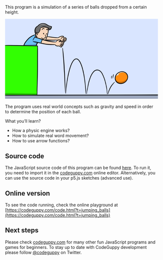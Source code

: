 This program is a simulation of a series of balls dropped from a certain height.

![Image](thumb.png)

The program uses real world concepts such as gravity and speed in order to determine the position of each ball.

What you’ll learn?

-	How a physic engine works?
-	How to simulate real word movement?
-	How to use arrow functions?
 
## Source code 
The JavaScript source code of this program can be found [here](sketches/program.js). To run it, you need to import it in the [codeguppy.com](https://codeguppy.com) online editor. Alternatively, you can use the source code in your p5.js sketches (advanced use). 
## Online version 
To see the code running, check the online playground at [https://codeguppy.com/code.html?t=jumping_balls](https://codeguppy.com/code.html?t=jumping_balls) 
## Next steps 
Please check [codeguppy.com](https://codeguppy.com) for many other fun JavaScript programs and games for beginners. To stay up to date with CodeGuppy development please follow [@codeguppy](https://twitter.com/codeguppy) on Twitter.  
